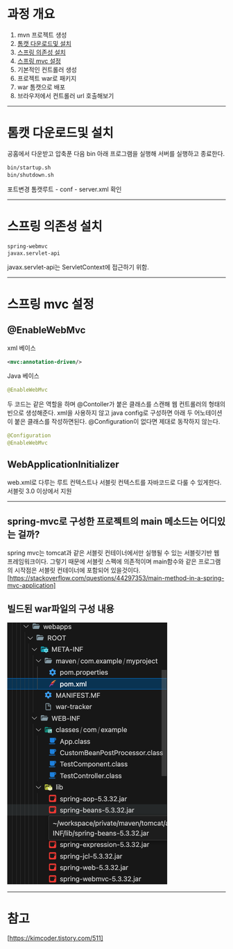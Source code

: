 # 과정 개요
1. mvn 프로젝트 생성
1. [톰캣 다운로드및 설치](#톰캣-다운로드및-설치)
1. [스프링 의존성 설치](#스프링-의존성-설치)
1. [스프링 mvc 설정](#스프링-mvc-설정)
1. 기본적인 컨트롤러 생성
1. 프로젝트 war로 패키지
1. war 톰캣으로 배포 
1. 브라우저에서 컨트롤러 url 호출해보기

---

# 톰캣 다운로드및 설치
공홈에서 다운받고 압축푼 다음 bin 아래 프로그램을 실행해 서버를 실행하고 종료한다.

```bash 
bin/startup.sh
bin/shutdown.sh
```

포트변경 
톰캣루트 - conf - server.xml 확인

---

# 스프링 의존성 설치
```
spring-webmvc
javax.servlet-api
```

javax.servlet-api는 ServletContext에 접근하기 위함.

---

# 스프링 mvc 설정
## @EnableWebMvc
xml 베이스
```xml
<mvc:annotation-driven/>
```
Java 베이스
```java
@EnableWebMvc
```
두 코드는 같은 역할을 하며 @Contoller가 붙은 클래스를 스캔해 웹 컨트롤러의 형태의 빈으로 생성해준다.
xml을 사용하지 않고 java config로 구성하면 아래 두 어노테이션이 붙은 클래스를 작성하면된다.
@Configuration이 없다면 제대로 동작하지 않는다.
```java
@Configuration
@EnableWebMvc
```

## WebApplicationInitializer
web.xml로 다루는 루트 컨텍스트나 서블릿 컨텍스트를 자바코드로 다룰 수 있게한다. 서블릿 3.0 이상에서 지원

---

## spring-mvc로 구성한 프로젝트의 main 메소드는 어디있는 걸까? 
spring mvc는 tomcat과 같은 서블릿 컨테이너에서만 실행될 수 있는 서블릿기반 웹 프레임워크이다.
그렇기 때문에 서블릿 스펙에 의존적이며 main함수와 같은 프로그램의 시작점은 서블릿 컨테이너에 포함되어 있을것이다.
[https://stackoverflow.com/questions/44297353/main-method-in-a-spring-mvc-application]

## 빌드된 war파일의 구성 내용
![war파일_구조](war파일_구조.png)

---

# 참고
[https://kimcoder.tistory.com/511]